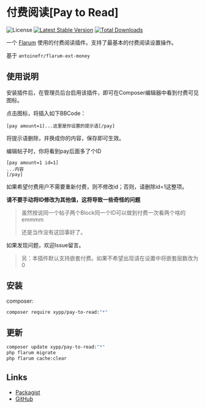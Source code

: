 # 付费阅读[Pay to Read]

![License](https://img.shields.io/badge/license-MIT-blue.svg) [![Latest Stable Version](https://img.shields.io/packagist/v/xypp/pay-to-read.svg)](https://packagist.org/packages/xypp/pay-to-read) [![Total Downloads](https://img.shields.io/packagist/dt/xypp/pay-to-read.svg)](https://packagist.org/packages/xypp/pay-to-read)

一个 [Flarum](http://flarum.org) 使用的付费阅读插件。支持了最基本的付费阅读设置操作。

基于 `antoinefr/flarum-ext-money`

## 使用说明

安装插件后，在管理员后台启用该插件，即可在Composer编辑器中看到付费可见图标。

点击图标，将插入如下BBCode：

```plain
[pay amount=1]...这里是你设置的提示语[/pay]
```

将提示语删除，并换成你的内容，保存即可生效。


编辑帖子时，你将看到pay后面多了个ID

```plain
[pay amount=1 id=1]
...内容
[/pay]
```

如果希望付费用户不需要重新付费，则不修改id；否则，请删除id=1这整项。

**请不要手动将ID修改为其他值，这将导致一些奇怪的问题**

> 虽然按说同一个帖子两个Block同一个ID可以做到付费一次看两个啥的emmmm
>
> 还是当作没有这回事好了。

如果发现问题，欢迎Issue留言。

> 另：本插件默认支持嵌套付费。如果不希望出现请在设置中将嵌套层数改为0

## 安装

composer:

```sh
composer require xypp/pay-to-read:"*"
```

## 更新

```sh
composer update xypp/pay-to-read:"*"
php flarum migrate
php flarum cache:clear
```

## Links

- [Packagist](https://packagist.org/packages/xypp/pay-to-read)
- [GitHub](https://github.com/xypp/pay-to-read)
